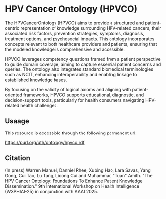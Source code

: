 # HPV Cancer Ontology (HPVCO)

The HPVCancerOntology (HPVCO) aims to provide a structured and patient-centric representation of knowledge surrounding HPV-related cancers, their associated risk factors, prevention strategies, symptoms, diagnosis, treatment options, and psychosocial impacts. 
This ontology incorporates concepts relevant to both healthcare providers and patients, ensuring that the modeled knowledge is comprehensive and accessible. 

HPVCO leverages competency questions framed from a patient perspective to guide domain coverage, aiming to capture essential patient concerns and queries. 
The ontology also integrates standard biomedical terminologies such as NCIT, enhancing interoperability and enabling linkage to established knowledge bases. 

By focusing on the validity of logical axioms and aligning with patient-oriented frameworks, HPVCO supports educational, diagnostic, and decision-support tools, particularly for health consumers navigating HPV-related health challenges.

## Usaage

This resource is accessible through the following permanent url:

https://purl.org/uth/ontology/hpvco.rdf


## Citation

(In press) Warren Manuel, Danniel Rhee, Xubing Hao, Lara Savas, Yang Gong, Cui Tao, Lu Tang, Licong Cui and Muhammad "Tuan" Amith. "The HPV Cancer Ontology: Foundations To Enhance Patient Knowledge Dissemination." 9th International Workshop on Health Intelligence (W3PHIAI-25) in conjunction with AAAI 2025.